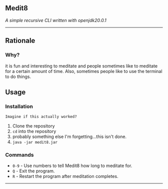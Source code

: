 ## Medit8
*A simple recursive CLI written with openjdk20.0.1*

---
## Rationale
### Why?
it is fun and interesting to meditate and people sometimes like to meditate for a certain amount of time.
Also, sometimes people like to use the terminal to do things.

## Usage
### Installation
`Imagine if this actually worked?`
1. Clone the repository
2. `cd` into the repository
3. probably something else I'm forgetting...this isn't done.
4. `java -jar medit8.jar`

### Commands
- `0-9` - Use numbers to tell Medit8 how long to meditate for.
- `Q` - Exit the program.
- `R` - Restart the program after meditation completes.

---
